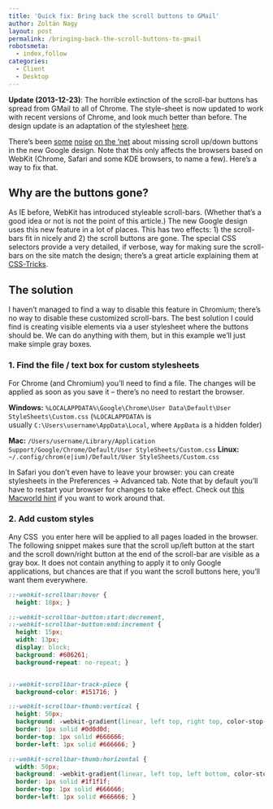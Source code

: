 ```yaml
---
title: 'Quick fix: Bring back the scroll buttons to GMail'
author: Zoltán Nagy
layout: post
permalink: /bringing-back-the-scroll-buttons-to-gmail
robotsmeta:
  - index,follow
categories:
  - Client
  - Desktop
---
```

**Update (2013-12-23)**: The horrible extinction of the scroll-bar buttons has spread from GMail to all of Chrome. The style-sheet is now updated to work with recent versions of Chrome, and look much better than before. The design update is an adaptation of the stylesheet [here](https://www.coffeepowered.net/2011/06/17/sexy-css-scrollbars/).

There’s been [some][1] [noise][2] [on the ‘net][3] about missing scroll up/down buttons in the new Google design. Note that this only affects the browsers based on WebKit (Chrome, Safari and some KDE browsers, to name a few). Here’s a way to fix that.

 [1]: http://www.google.gg/support/forum/p/gmail/thread?tid=0d5d7ea34ac7f5da&hl=en
 [2]: http://www.google.gg/support/forum/p/gmail/thread?tid=0052f4d2c7e2ab88&hl=en
 [3]: http://www.google.gg/support/forum/p/gmail/thread?tid=7072d994efc061ad&hl=en

## Why are the buttons gone?

As IE before, WebKit has introduced styleable scroll-bars. (Whether that’s a good idea or not is not the point of this article.) The new Google design uses this new feature in a lot of places. This has two effects: 1) the scroll-bars fit in nicely and 2) the scroll buttons are gone. The special CSS selectors provide a very detailed, if verbose, way for making sure the scroll-bars on the site match the design; there’s a great article explaining them at [CSS-Tricks][4].

 [4]: http://css-tricks.com/custom-scrollbars-in-webkit/

## The solution

I haven’t managed to find a way to disable this feature in Chromium; there’s no way to disable these customized scroll-bars. The best solution I could find is creating visible elements via a user stylesheet where the buttons should be. We can do anything with them, but in this example we’ll just make simple gray boxes.

### 1. Find the file / text box for custom stylesheets

For Chrome (and Chromium) you’ll need to find a file. The changes will be applied as soon as you save it – there’s no need to restart the browser.

**Windows:**
`%LOCALAPPDATA%\Google\Chrome\User Data\Default\User StyleSheets\Custom.css`
(`%LOCALAPPDATA%` is usually `C:\Users\username\AppData\Local`, where `AppData` is a hidden folder)

**Mac:**
`/Users/username/Library/Application Support/Google/Chrome/Default/User StyleSheets/Custom.css`
**Linux:**
`~/.config/chrom(e|ium)/Default/User StyleSheets/Custom.css`

In Safari you don’t even have to leave your browser: you can create stylesheets in the Preferences → Advanced tab. Note that by default you’ll have to restart your browser for changes to take effect. Check out [this Macworld hint][5] if you want to work around that.

 [5]: http://hints.macworld.com/article.php?story=20060715042932352

### 2. Add custom styles

Any CSS  you enter here will be applied to all pages loaded in the browser. The following snippet makes sure that the scroll up/left button at the start and the scroll down/right button at the end of the scroll-bar are visible as a gray box. It does not contain anything to apply it to only Google applications, but chances are that if you want the scroll buttons here, you’ll want them everywhere.

```css
::-webkit-scrollbar:hover {
  height: 18px; }

::-webkit-scrollbar-button:start:decrement,
::-webkit-scrollbar-button:end:increment {
  height: 15px;
  width: 13px;
  display: block;
  background: #606261;
  background-repeat: no-repeat; }


::-webkit-scrollbar-track-piece {
  background-color: #151716; }

::-webkit-scrollbar-thumb:vertical {
  height: 50px;
  background: -webkit-gradient(linear, left top, right top, color-stop(0%, #4d4d4d), color-stop(100%, #333333));
  border: 1px solid #0d0d0d;
  border-top: 1px solid #666666;
  border-left: 1px solid #666666; }

::-webkit-scrollbar-thumb:horizontal {
  width: 50px;
  background: -webkit-gradient(linear, left top, left bottom, color-stop(0%, #4d4d4d), color-stop(100%, #333333));
  border: 1px solid #1f1f1f;
  border-top: 1px solid #666666;
  border-left: 1px solid #666666; }
```
